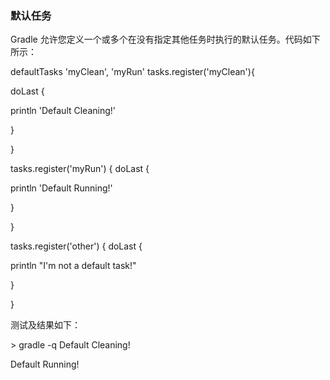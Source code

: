 ### 默认任务

Gradle 允许您定义一个或多个在没有指定其他任务时执行的默认任务。代码如下所示：



defaultTasks 'myClean', 'myRun' tasks.register('myClean'){

doLast {

println 'Default Cleaning!'

}

}

tasks.register('myRun') { doLast {

println 'Default Running!'

}

}

tasks.register('other') { doLast {

println "I'm not a default task!"

}

}

测试及结果如下：

\> gradle -q Default Cleaning!

Default Running!